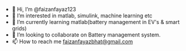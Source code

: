 - 👋 Hi, I’m @faizanfayaz123
- 👀 I’m interested in matlab, simulink, machine learning etc
- 🌱 I’m currently learning matlab(battery management in EV's & smart grids)
- 💞️ I’m looking to collaborate on Battery management system.
- 📫 How to reach me faizanfayazbhat@gmail.com

<!---
faizanfayaz123/faizanfayaz123 is a ✨ special ✨ repository because its `README.md` (this file) appears on your GitHub profile.
You can click the Preview link to take a look at your changes.
--->

